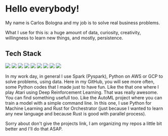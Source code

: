 # Hello everybody! 

My name is Carlos Bologna and my job is to solve real business problems. 

What I use for this is: a huge amount of data, curiosity, creativity, willingness to learn new things, and mostly, persistence.

## Tech Stack

![](https://img.shields.io/badge/BigData-Spark-informational?style=for-the-badge&logo=apache%20spark&logoColor=white&color=blue)
![](https://img.shields.io/badge/BigData-Hive-informational?style=for-the-badge&logo=apache%20hive&logoColor=white&color=blue)
![](https://img.shields.io/badge/AI-Scikit_Learn-informational?style=for-the-badge&logo=scikit-learn&logoColor=white&color=blue)
![](https://img.shields.io/badge/AI-Pytorch-informational?style=for-the-badge&logo=pytorch&logoColor=white&color=blue)
![](https://img.shields.io/badge/Code-Python-informational?style=for-the-badge&logo=python&logoColor=white&color=blue)
![](https://img.shields.io/badge/Code-R-informational?style=for-the-badge&logo=r&logoColor=white&color=blue)
![](https://img.shields.io/badge/Deploy-Docker-informational?style=for-the-badge&logo=docker&logoColor=white&color=blue)
![](https://img.shields.io/badge/Deploy-Kubernetes-informational?style=for-the-badge&logo=kubernetes&logoColor=white&color=blue)
![](https://img.shields.io/badge/Cloud-AWS-informational?style=for-the-badge&logo=amazon%20aws&logoColor=white&color=blue)


In my work day, in general I use Spark (Pyspark), Python on AWS or GCP to solve problems, using data. Here in my GitHub, you will see more often, some Python codes that I made just to have fun. Like the that one where I play Atari using Deep Reinforcement Learning. That was really awesome.
You can find something usefull too. Like the AutoML project where you can train a model with a simple command line. In this one, I use Python for Machine Learning and Rust for Orchestrator (just because I wanted to learn any new language and because Rust is good with parallel process).

Sorry about don't give the projects link, I am organizing my repos a little bit better and I'll do that ASAP.

